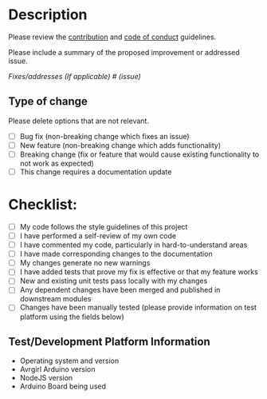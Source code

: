 # Description

Please review the [contribution](https://github.com/noopkat/avrgirl-arduino/blob/master/CONTRIBUTING.md) and [code of conduct](https://github.com/noopkat/avrgirl-arduino/blob/master/CODE_OF_CONDUCT.md) guidelines.

Please include a summary of the proposed improvement or addressed issue.

_Fixes/addresses (If applicable) # (issue)_

## Type of change

Please delete options that are not relevant.

- [ ] Bug fix (non-breaking change which fixes an issue)
- [ ] New feature (non-breaking change which adds functionality)
- [ ] Breaking change (fix or feature that would cause existing functionality to not work as expected)
- [ ] This change requires a documentation update

# Checklist:

- [ ] My code follows the style guidelines of this project
- [ ] I have performed a self-review of my own code
- [ ] I have commented my code, particularly in hard-to-understand areas
- [ ] I have made corresponding changes to the documentation
- [ ] My changes generate no new warnings
- [ ] I have added tests that prove my fix is effective or that my feature works
- [ ] New and existing unit tests pass locally with my changes
- [ ] Any dependent changes have been merged and published in downstream modules
- [ ] Changes have been manually tested (please provide information on test platform using the fields below)

## Test/Development Platform Information

- Operating system and version
- Avrgirl Arduino version
- NodeJS version
- Arduino Board being used
